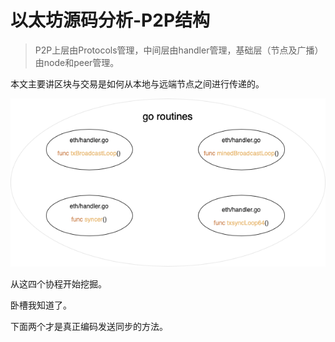 # 以太坊源码分析-P2P结构

> P2P上层由Protocols管理，中间层由handler管理，基础层（节点及广播）由node和peer管理。

本文主要讲区块与交易是如何从本地与远端节点之间进行传递的。

![](./images/4_goroutines.png)

从这四个协程开始挖掘。

卧槽我知道了。

下面两个才是真正编码发送同步的方法。

